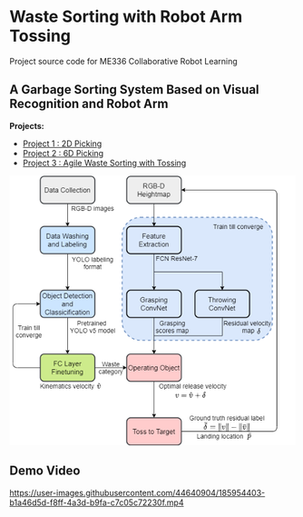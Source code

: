 # Waste Sorting with Robot Arm Tossing

Project source code for ME336 Collaborative Robot Learning

## A Garbage Sorting System Based on Visual Recognition and Robot Arm

**Projects:**
* [Project 1 : 2D Picking](README_PROJECT_1.md)
* [Project 2 : 6D Picking](README_PROJECT_2.md)
* [Project 3 : Agile Waste Sorting with Tossing](/projects/ME336_Report.pdf)

<img src="./drawings/Project_3_proposal.png" width=600/>

## Demo Video


https://user-images.githubusercontent.com/44640904/185954403-b1a46d5d-f8ff-4a3d-b9fa-c7c05c72230f.mp4

